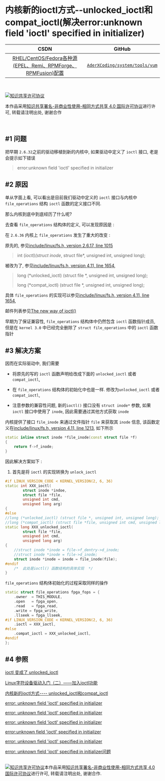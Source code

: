 内核新的ioctl方式--unlocked_ioctl和compat_ioctl(解决error:unknown field 'ioctl' specified in initializer)
=======



| CSDN | GitHub |
|:----:|:------:|
| [RHEL/CentOS/Fedora各种源(EPEL、Remi、RPMForge、RPMFusion)配置](http://blog.csdn.net/gatieme/article/details/71056309) | [`AderXCoding/system/tools/yum`](https://github.com/gatieme/AderXCoding/tree/master/system/tools/yum) |



<br>

<a rel="license" href="http://creativecommons.org/licenses/by-nc-sa/4.0/"><img alt="知识共享许可协议" style="border-width:0" src="https://i.creativecommons.org/l/by-nc-sa/4.0/88x31.png" /></a>

本作品采用<a rel="license" href="http://creativecommons.org/licenses/by-nc-sa/4.0/">知识共享署名-非商业性使用-相同方式共享 4.0 国际许可协议</a>进行许可, 转载请注明出处, 谢谢合作

<br>


#1	问题
-------

把早期 `2.6.32`之前的驱动移植到新的内核中, 如果驱动中定义了 `ioctl` 接口, 老是会提示如下错误

>error:unknown field 'ioctl' specified in initializer


#2	原因
-------

单从字面上看, 可以看出是目前我们驱动中定义的 `ioctl` 接口与内核中 `file_operations` 结构 `ioctl` 函数的定义接口不同.

那么内核到底中到底经历了什么呢?


去查看 `file_operations` 结构体的定义, 可以发现原因是 :

在 `2.6.36` 内核上 `file_operations` 发生了重大的改变 :

原先的, 参见[include/linux/fs.h, version 2.6.17, line 1015](http://elixir.free-electrons.com/linux/v2.6.17.14/source/include/linux/fs.h#L1015)

>int (*ioctl)(struct inode*, struct file*, unsigned int, unsigned long);

被改为了, 参见[include/linux/fs.h, version 4.11, line 1654](http://elixir.free-electrons.com/linux/v4.11/source/include/linux/fs.h#L1654),

>long (*unlocked_ioctl) (struct file *, unsigned int, unsigned long);
>
>long (*compat_ioctl) (struct file *, unsigned int, unsigned long);


具体 `file_operations` 的实现可以参见[include/linux/fs.h, version 4.11, line 1654](http://elixir.free-electrons.com/linux/v4.11/source/include/linux/fs.h#L1654), 

邮件列表参见[The new way of ioctl()](https://lwn.net/Articles/119652/)

早期为了保证兼容性, `file_operations` 结构体中仍然包含 `ioctl` 函数指针成员, 但是在 `kernel 3.0` 中已经完全删除了 `struct file_operations` 中的 `ioctl` 函数指针



#3	解决方案
-------


因而在实际驱动中, 我们需要

*	将原先的写的 `ioctl` 函数声明给改成下面的 `unlocked_ioctl` 或者 `compat_ioctl`, 

*	在 `file_operations` 结构体的初始化中也是一样. 修改为`unlocked_ioctl` 或者 `compat_ioctl`, 

*	注意参数的兼容性问题, 新的`ioctl()` 接口没有 `struct inode*` 参数, 如果`ioctl` 接口中使用了 `inode`, 因此需要通过其他方式获取 `inode`

内核提供了接口 `file_inode` 来通过文件指针 `file` 来获取其 `inode` 信息, 该函数定义在[include/linux/fs.h, version 4.11, line 1213](http://elixir.free-electrons.com/linux/v4.11/source/include/linux/fs.h#L1213), 如下所示

```cpp
static inline struct inode *file_inode(const struct file *f)
{
	return f->f_inode;
}
```

因此解决方案如下 :


1.	首先是将 `ioctl` 的实现转换为 `unlock_ioctl`

```cpp
#if LINUX_VERSION_CODE < KERNEL_VERSION(2, 6, 36)
static int XXX_ioctl(
		struct inode *indoe,
        struct file *file,
		unsigned int cmd,
        unsigned long arg)
{
#else
//long (*unlocked_ioctl) (struct file *, unsigned int, unsigned long);
//long (*compat_ioctl) (struct file *file, unsigned int cmd, unsigned long arg)
static long XXX_unlocked_ioctl(
		struct file *file,
        unsigned int cmd,
        unsigned long arg)
{
    //struct inode *inode = file->f_dentry->d_inode;
    //struct inode *inode = file->d_inode;
    struct inode *inode = inode = file_inode(file);
#endif
	/*  此处是ioctl() 函数结构的具体实现  */
}
```

`file_operations` 结构体初始化的过程采取同样的操作

```cpp
static struct file_operations fpga_fops = {
	.owner 	= THIS_MODULE,
	.open	= fpga_open,
	.read	= fpga_read,
	.write = fpga_write,
	.llseek = fpga_llseek,
#if LINUX_VERSION_CODE < KERNEL_VERSION(2, 6, 36)
    .ioctl = XXX_ioctl,
#else
    .compat_ioctl = XXX_unlocked_ioctl,
#endif
};
```


#4	参照
-------


[ioctl 变成了 unlocked_ioctl](http://blog.csdn.net/ypist/article/details/6664973)

[ Linux字符设备驱动入门（二）——加入ioctl功能](http://blog.csdn.net/coolkids_2008/article/details/6982305)

[内核新的ioctl方式---- unlocked_ioctl和compat_ioctl](http://www.cnblogs.com/hfww/archive/2012/03/31/2426717.html)

[error: unknown field 'ioctl' specified in initializer](http://www.360doc.com/content/14/0127/14/14450281_348317383.shtml)

[error: unknown field 'ioctl' specified in initializer](http://blog.chinaunix.net/uid-20620288-id-3066368.html)

[error: unknown field ‘ioctl’ specified in initializer](http://blog.csdn.net/zhou1232006/article/details/6867584)

[error:unknown field 'ioctl' specified in initializer](http://www.cnblogs.com/xiaoya901109/archive/2012/07/13/2589623.html)

[error: unknown field 'ioctl' specified in initializer](http://blog.csdn.net/yusiguyuan/article/details/16829299)

[error: unknown field 'ioctl' specified in initializer问题](http://blog.csdn.net/yuhaibin168/article/details/7711994)



<br>
<a rel="license" href="http://creativecommons.org/licenses/by-nc-sa/4.0/"><img alt="知识共享许可协议" style="border-width:0" src="https://i.creativecommons.org/l/by-nc-sa/4.0/88x31.png" /></a>本作品采用<a rel="license" href="http://creativecommons.org/licenses/by-nc-sa/4.0/">知识共享署名-非商业性使用-相同方式共享 4.0 国际许可协议</a>进行许可, 转载请注明出处, 谢谢合作.


